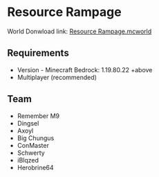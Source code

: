 # Resource Rampage
World Donwload link: [Resource Rampage.mcworld](https://github.com/Dingsel/Resource-Rampage/releases/download/Hot-Fix/Resource.Rampage.mcworld)

## Requirements
 - Version - Minecraft Bedrock: 1.19.80.22 +above
 - Multiplayer (recommended)

## Team
 - Remember M9
 - Dingsel
 - Axoyl
 - Big Chungus
 - ConMaster
 - Schwerty
 - iBlqzed
 - Herobrine64
